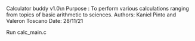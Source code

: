 Calculator buddy v1.0\n
Purpose : To perform various calculations ranging from topics of basic arithmetic to sciences.
Authors: Kaniel Pinto and Valeron Toscano
Date: 28/11/21

Run calc_main.c
